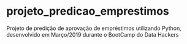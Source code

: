 # projeto_predicao_emprestimos
Projeto de predição de aprovação de empréstimos utilizando Python, desenvolvido em Março/2019 durante o BootCamp do Data Hackers
